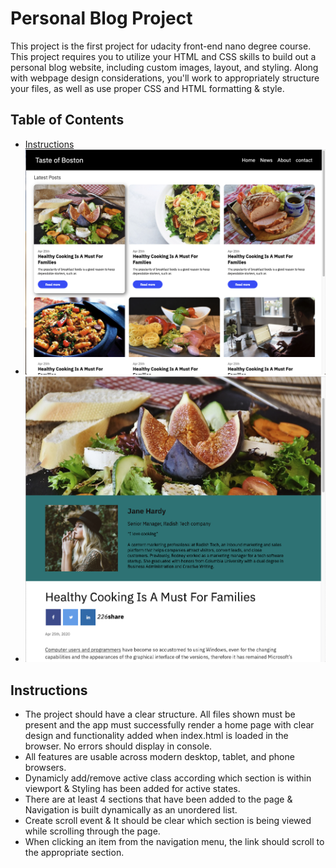 # Personal Blog Project
This project is the first project for udacity front-end nano degree course. 
This project requires you to utilize your HTML and CSS skills to build out a personal blog website, including custom images, layout, and styling. Along with webpage design considerations, you'll work to appropriately structure your files, as well as use proper CSS and HTML formatting & style.

## Table of Contents

* [Instructions](https://classroom.udacity.com/nanodegrees/nd0011/parts/819dc899-4e21-4884-b050-2328896d87c0/modules/a280da9f-d026-43e4-a06c-279d7bff7faa/lessons/07824c5b-26fb-4178-92f6-4709ddbc2bf0/project)
* ![Website Home Page Screenshot](/img/Homepage.png)
* ![Website Home Page Screenshot](/img/Blogpage.png)


## Instructions
* The project should have a clear structure. All files shown must be present and the app must successfully render a home page with clear design and functionality added when index.html is loaded in the browser. No errors should display in console.
* All features are usable across modern desktop, tablet, and phone browsers.
* Dynamicly add/remove active class according which section is within viewport & Styling has been added for active states.
* There are at least 4 sections that have been added to the page & Navigation is built dynamically as an unordered list.
* Create scroll event & It should be clear which section is being viewed while scrolling through the page.
* When clicking an item from the navigation menu, the link should scroll to the appropriate section.
